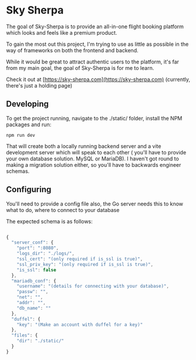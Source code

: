 # Sky Sherpa

The goal of Sky-Sherpa is to provide an all-in-one flight booking platform which looks and feels like a premium product.

To gain the most out this project, I'm trying to use as little as possible in the way of frameworks on both the frontend and backend.

While it would be great to attract authentic users to the platform, it's far from my main goal, the goal of Sky-Sherpa is for me to learn.

Check it out at [https://sky-sherpa.com](https://sky-sherpa.com) (currently, there's just a holding page)

## Developing

To get the project running, navigate to the ./static/ folder, install the NPM packages and run:

```
npm run dev
```

That will create both a locally running backend server and a vite development server which will speak to each other (
you'll have to provide your own database solution. MySQL or MariaDB). I haven't got round to making a migration solution either, 
so you'll have to backwards engineer schemas.

## Configuring

You'll need to provide a config file also, the Go server needs this to know what to do, where to connect to your database

The expected schema is as follows:

```javascript

{
  "server_conf": {
    "port": ":8080",
    "logs_dir": "./logs/",
    "ssl_cert": "(only required if is_ssl is true)",
    "ssl_priv_key": "(only required if is_ssl is true)",
    "is_ssl": false
  }, 
  "mariadb_conf": {
    "username": "(details for connecting with your database)",
    "passw": "",
    "net": "",
    "addr": "",
    "db_name": ""
  },
  "duffel": {
    "key": "(Make an account with duffel for a key)"
  },
  "files": {
    "dir": "./static/"
  }
}
```
```
```
